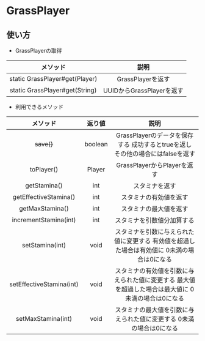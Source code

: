 # GrassPlayer

## 使い方
* GrassPlayerの取得

|メソッド|説明|
|:-:|:-:|
|static GrassPlayer#get(Player)|GrassPlayerを返す|
|static GrassPlayer#get(String)|UUIDからGrassPlayerを返す|

* 利用できるメソッド

|メソッド|返り値|説明|
|:-:|:-:|:-:|
|~~save()~~|boolean|GrassPlayerのデータを保存する 成功するとtrueを返し その他の場合にはfalseを返す|
|toPlayer()|Player|GrassPlayerからPlayerを返す|
|getStamina()|int|スタミナを返す|
|getEffectiveStamina()|int|スタミナの有効値を返す|
|getMaxStamina()|int|スタミナの最大値を返す|
|incrementStamina(int)|int|スタミナを引数値分加算する|
|setStamina(int)|void|スタミナを引数に与えられた値に変更する 有効値を超過した場合は有効値に 0未満の場合は0になる|
|setEffectiveStamina(int)|void|スタミナの有効値を引数に与えられた値に変更する 最大値を超過した場合は最大値に 0未満の場合は0になる|
|setMaxStamina(int)|void|スタミナの最大値を引数に与えられた値に変更する 0未満の場合は0になる|